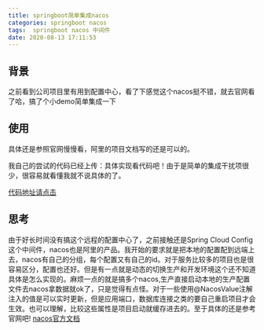 ```yaml
---
title: springboot简单集成nacos
categories: springboot nacos
tags:  springboot nacos 中间件
date: 2020-08-13 17:11:53
---
```


## 背景

之前看到公司项目里有用到配置中心，看了下感觉这个nacos挺不错，就去官网看了哈，搞了个小demo简单集成一下

## 使用

具体还是参照官网慢慢看，阿里的项目文档写的还是可以的。

我自己的尝试的代码已经上传：具体实现看代码吧！由于是简单的集成干扰项很少，很容易就看懂我就不说具体的了。

[代码地址请点击](https://gitee.com/copasters/configProjectLearn "托管于gitee")

## 思考

由于好长时间没有搞这个远程的配置中心了，之前接触还是Spring Cloud Config这个中间件，nacos也是阿里的产品。我开始的要求就是把本地的配置配到远端上去，nacos有自己的分组，每个配置又有自己的id。对于服务比较多的项目也是很容易区分，配置也还好。但是有一点就是动态的切换生产和开发环境这个还不知道具体是怎么实现的。麻烦一点的就是搞多个nacos,生产直接启动本地的生产配置文件去nacos拿数据就ok了，只是觉得有点怪。对于一些使用@NacosValue注解注入的值是可以实时更新，但是应用端口，数据库连接之类的要自己重启项目才会生效。也可以理解，比较这些属性是项目启动就缓存进去的。至于具体的还是参考官网吧! [nacos官方文档](https://nacos.io/zh-cn/docs/what-is-nacos.html "nacos官方文档")